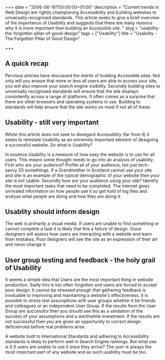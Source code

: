 +++
date = "2006-06-16T00:00:00+01:00"
description = "Current trends in Web Design are rightly championing Accessibility and building websites to universally recognised standards. This article seeks to give a brief overview of the importance of Usability and suggests that there are many reasons why it is more important than building an Accessible site. "
slug = "usability-the-forgotten-pillar-of-good-design"
tags = ["Usability"]
title = "Usability - The Forgotten Pillar of Good Design"

+++

## A quick recap

Pervious articles have discussed the merits of building Accessible sites. Not only will you ensure that more or less all users are able to access your site, you will also improve your search engine visibility. Secondly building sites to universally recognised standards will ensure that the site displays consistently across a range of platforms. It often comes as a surprise that there are other browsers and operating systems in use. Building to standards will help ensure that the site works on most if not all of these. 

## Usability - still very important

Whilst this article does not seek to disregard Accessiblity (far from it) it seeks to reinstate Usability as an extremely important element of designing a successful website. So what is Usability?

In essence Usability is a measure of how easy the website is to use for all users. This means some thought needs to go into an analysis of usability. First who are your audience? Profile all of your audience, not just tech-savvy 20 somethings. If a Grandmother in Scotland cannot use your site and she is an example of the typical demographic of your website then your site is not usable. Secondly how are your audience using your site? Identify the most important tasks that need to be completed. The internet gives unrivaled information on how people use it so get hold of log files and analyse what people are doing and how they are doing it.

## Usablity should inform design

The web is primarily a visual media. If users are unable to find something or cannot complete a task it is likely that this a failure of design. Good designers will assess how users are interacting with a website and learn from mistakes. Poor designers will see the site as an expression of their art and never change it.

## User group testing and feedback - the holy grail of Usability

It seems a simple idea that Users are the most important thing in website production. Sadly this is too often forgotten and users are forced to accept poor design. It cannot be stressed enough that gathering feedback is invaluable to improving and maintaining a website's effectiveness. It is possible to stress test assumptions with user groups whether it be friends and colleagues or an independent User Group. If the results from the User Group are successful then you should see this as a validation of the success of your assumptions and a worthwhile investment. If the results are not successful then you are given an opportunity to correct design deficiencies before real problems arise. 

A website built to International Standards and adhering to Accessibility standards is likely to perform well in Search Engine rankings. But what use is it if users are unable to use it once they arrive? The user is always the most important part of any website and as such usability must be too.
